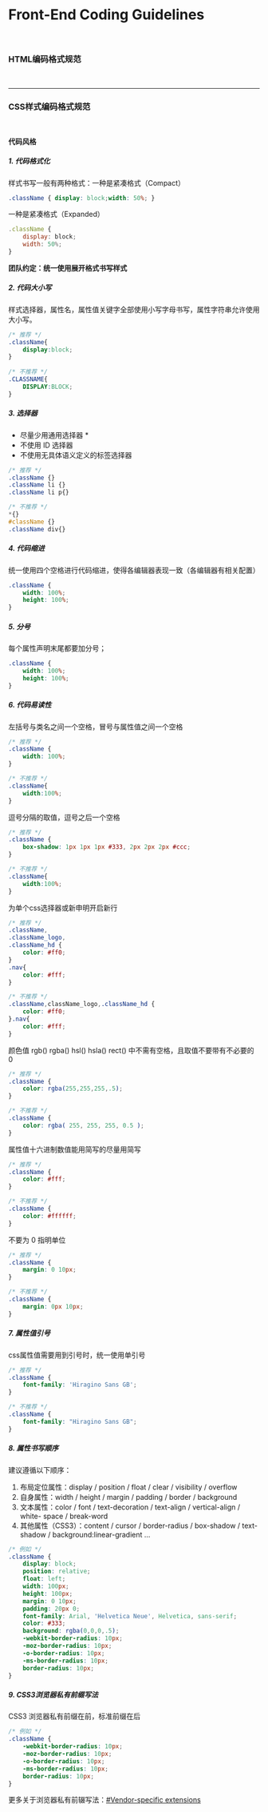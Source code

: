 # Front-End Coding Guidelines

<br />

### HTML编码格式规范
<br />

___

### CSS样式编码格式规范
<br />

**代码风格**

##### 1. 代码格式化

样式书写一般有两种格式：一种是紧凑格式（Compact）
```css
.className { display: block;width: 50%; }
```
一种是紧凑格式（Expanded）
```javascript
.className {
    display: block;
    width: 50%;
}
```
**团队约定：统一使用展开格式书写样式**

##### 2. 代码大小写

样式选择器，属性名，属性值关键字全部使用小写字母书写，属性字符串允许使用大小写。
```css
/* 推荐 */
.className{
	display:block;
}
	
/* 不推荐 */
.CLASSNAME{
	DISPLAY:BLOCK;
}
```

##### 3. 选择器

- 尽量少用通用选择器 *
- 不使用 ID 选择器
- 不使用无具体语义定义的标签选择器
```css
/* 推荐 */
.className {}
.className li {}
.className li p{}

/* 不推荐 */
*{}
#className {}
.className div{}
```

##### 4. 代码缩进

统一使用四个空格进行代码缩进，使得各编辑器表现一致（各编辑器有相关配置）
```css
.className {
    width: 100%;
    height: 100%;
}
```

##### 5. 分号

每个属性声明末尾都要加分号；
```css
.className {
    width: 100%;
    height: 100%;
}
```

##### 6. 代码易读性

左括号与类名之间一个空格，冒号与属性值之间一个空格
```css
/* 推荐 */
.className {
    width: 100%;
}

/* 不推荐 */
.className{
    width:100%;
}
```

逗号分隔的取值，逗号之后一个空格
```css
/* 推荐 */
.className {
    box-shadow: 1px 1px 1px #333, 2px 2px 2px #ccc;
}

/* 不推荐 */
.className{
    width:100%;
}
```

为单个css选择器或新申明开启新行
```css
/* 推荐 */
.className, 
.className_logo, 
.className_hd {
    color: #ff0;
}
.nav{
    color: #fff;
}

/* 不推荐 */
.className,className_logo,.className_hd {
    color: #ff0;
}.nav{
    color: #fff;
}
```

颜色值 rgb() rgba() hsl() hsla() rect() 中不需有空格，且取值不要带有不必要的 0
```css
/* 推荐 */
.className {
    color: rgba(255,255,255,.5);
}

/* 不推荐 */
.className {
    color: rgba( 255, 255, 255, 0.5 );
}
```

属性值十六进制数值能用简写的尽量用简写
```css
/* 推荐 */
.className {
    color: #fff;
}

/* 不推荐 */
.className {
    color: #ffffff;
}
```

不要为 0 指明单位
```css
/* 推荐 */
.className {
    margin: 0 10px;
}

/* 不推荐 */
.className {
    margin: 0px 10px;
}
```

##### 7. 属性值引号

css属性值需要用到引号时，统一使用单引号
```css
/* 推荐 */
.className {
    font-family: 'Hiragino Sans GB';
}

/* 不推荐 */
.className {
    font-family: "Hiragino Sans GB";
}
```

##### 8. 属性书写顺序

建议遵循以下顺序：
1. 布局定位属性：display / position / float / clear / visibility / overflow
2. 自身属性：width / height / margin / padding / border / background
3. 文本属性：color / font / text-decoration / text-align / vertical-align / white- space / break-word
4. 其他属性（CSS3）：content / cursor / border-radius / box-shadow / text-shadow / background:linear-gradient …
```css
/* 例如 */
.className {
    display: block;
    position: relative;
    float: left;
    width: 100px;
    height: 100px;
    margin: 0 10px;
    padding: 20px 0;
    font-family: Arial, 'Helvetica Neue', Helvetica, sans-serif;
    color: #333;
    background: rgba(0,0,0,.5);
    -webkit-border-radius: 10px;
    -moz-border-radius: 10px;
    -o-border-radius: 10px;
    -ms-border-radius: 10px;
    border-radius: 10px;
}
```

##### 9. CSS3浏览器私有前缀写法

CSS3 浏览器私有前缀在前，标准前缀在后
```css
/* 例如 */
.className {
    -webkit-border-radius: 10px;
    -moz-border-radius: 10px;
    -o-border-radius: 10px;
    -ms-border-radius: 10px;
    border-radius: 10px;
}
```
更多关于浏览器私有前辍写法：<a href="https://www.zhihu.com/question/21387264" target="_blank">#Vendor-specific extensions</a>